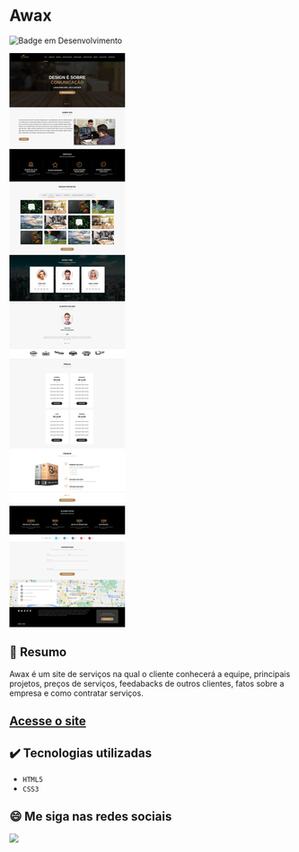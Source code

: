 # Awax
![Badge em Desenvolvimento](http://img.shields.io/static/v1?label=STATUS&message=CONCLUIDO&color=GREEN&style=for-the-badge)             

<img src="https://github.com/luizfelipe9627/awax/blob/master/images/awax.png" alt="Site">

## 📄 Resumo
Awax é um site de serviços na qual o cliente conhecerá a equipe, principais projetos, preços de  serviços, feedabacks de outros clientes, fatos sobre a empresa e como contratar serviços.

## <a href="https://luizfelipe9627.github.io/awax">Acesse o site</a>

## ✔️ Tecnologias utilizadas

- ``HTML5``
- ``CSS3``

## 😄 Me siga nas redes sociais<br>

<p align="left">
  <a href="https://www.linkedin.com/in/luizfelipe9627/" target="_blank"><img src="https://img.shields.io/badge/-LinkedIn-%230077B5?style=for-the-badge&logo=linkedin&logoColor=white"></a>
</p>
